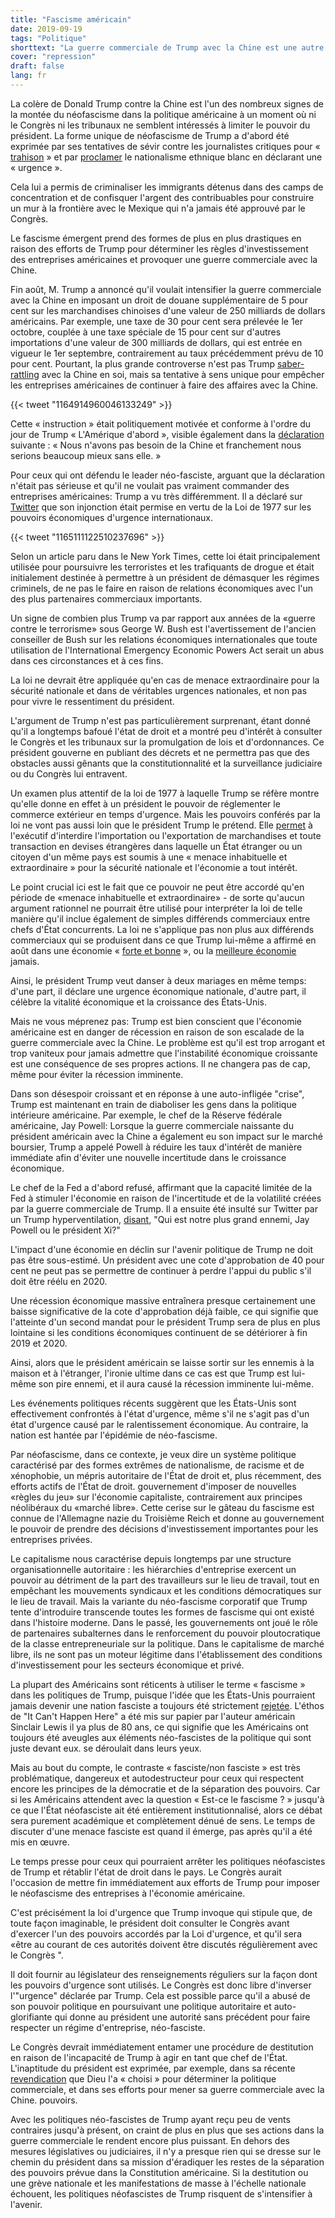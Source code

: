 ```yaml
---
title: "Fascisme américain"
date: 2019-09-19
tags: "Politique"
shorttext: "La guerre commerciale de Trump avec la Chine est une autre étape vers le coup fatal à la démocratie américaine."
cover: "repression"
draft: false
lang: fr
---
```


La colère de Donald Trump contre la Chine est l'un des nombreux signes de la montée du néofascisme dans la politique américaine à un moment où ni le Congrès ni les tribunaux ne semblent intéressés à limiter le pouvoir du président. La forme unique de néofascisme de Trump a d'abord été exprimée par ses tentatives de sévir contre les journalistes critiques pour « [trahison](https://www.nytimes.com/2018/09/07/us/politics/trump-investigation-times-op-ed.html "Trump Wants Attorney General to Investigate Source of Anonymous Times Op-Ed") » et par [proclamer](https://www.nytimes.com/2019/02/15/us/politics/national-emergency-trump.html "Trump Declares a National Emergency, and Provokes a Constitutional Clash") le nationalisme ethnique blanc en déclarant une « urgence ».

Cela lui a permis de criminaliser les immigrants détenus dans des camps de concentration et de confisquer l'argent des contribuables pour construire un mur à la frontière avec le Mexique qui n'a jamais été approuvé par le Congrès.

Le fascisme émergent prend des formes de plus en plus drastiques en raison des efforts de Trump pour déterminer les règles d'investissement des entreprises américaines et provoquer une guerre commerciale avec la Chine.

Fin août, M. Trump a annoncé qu'il voulait intensifier la guerre commerciale avec la Chine en imposant un droit de douane supplémentaire de 5 pour cent sur les marchandises chinoises d'une valeur de 250 milliards de dollars américains. Par exemple, une taxe de 30 pour cent sera prélevée le 1er octobre, couplée à une taxe spéciale de 15 pour cent sur d'autres importations d'une valeur de 300 milliards de dollars, qui est entrée en vigueur le 1er septembre, contrairement au taux précédemment prévu de 10 pour cent. Pourtant, la plus grande controverse n'est pas Trump [saber-rattling](https://www.vox.com/2019/8/24/20830954/trade-war-donald-trump-china-hereby-order-us-companies-tariffs-economic-powers-act-1977 "Trump 'ordered' US companies out of China. Despite claiming otherwise, he can’t do that.") avec la Chine en soi, mais sa tentative à sens unique pour empêcher les entreprises américaines de continuer à faire des affaires avec la Chine.

{{< tweet "1164914960046133249" >}}

Cette « instruction » était politiquement motivée et conforme à l'ordre du jour de Trump « L'Amérique d'abord », visible également dans la [déclaration](https://www.nytimes.com/2019/08/23/business/china-tariffs-trump.html?fbclid=IwAR2GzgRUPUc4bQQeUTGL7pP0OcgFuaD9kqNxnejj7FSFzVy2aGSFaP7zS28 "Trump Says He Will Raise Existing Tariffs on Chinese Goods to 30%") suivante : « Nous n'avons pas besoin de la Chine et franchement nous serions beaucoup mieux sans elle. »

Pour ceux qui ont défendu le leader néo-fasciste, arguant que la déclaration n'était pas sérieuse et qu'il ne voulait pas vraiment commander des entreprises américaines: Trump a vu très différemment. Il a déclaré sur [Twitter](https://www.nytimes.com/2019/08/24/world/europe/trump-g7-summit.html?action=click&module=Top%20Stories&pgtype=Homepage&login=email&auth=login-email "Trump Asserts He Can Force U.S. Companies to Leave China") que son injonction était permise en vertu de la Loi de 1977 sur les pouvoirs économiques d'urgence internationaux.

{{< tweet "1165111122510237696" >}}

Selon un article paru dans le New York Times, cette loi était principalement utilisée pour poursuivre les terroristes et les trafiquants de drogue et était initialement destinée à permettre à un président de démasquer les régimes criminels, de ne pas le faire en raison de relations économiques avec l'un des plus partenaires commerciaux importants.

Un signe de combien plus Trump va par rapport aux années de la «guerre contre le terrorisme» sous George W. Bush est l'avertissement de l'ancien conseiller de Bush sur les relations économiques internationales que toute utilisation de l'International Emergency Economic Powers Act serait un abus dans ces circonstances et à ces fins.

La loi ne devrait être appliquée qu'en cas de menace extraordinaire pour la sécurité nationale et dans de véritables urgences nationales, et non pas pour vivre le ressentiment du président. 

L'argument de Trump n'est pas particulièrement surprenant, étant donné qu'il a longtemps bafoué l'état de droit et a montré peu d'intérêt à consulter le Congrès et les tribunaux sur la promulgation de lois et d'ordonnances. Ce président gouverne en publiant des décrets et ne permettra pas que des obstacles aussi gênants que la constitutionnalité et la surveillance judiciaire ou du Congrès lui entravent.

Un examen plus attentif de la loi de 1977 à laquelle Trump se réfère montre qu'elle donne en effet à un président le pouvoir de réglementer le commerce extérieur en temps d'urgence. Mais les pouvoirs conférés par la loi ne vont pas aussi loin que le président Trump le prétend. Elle [permet](https://www.treasury.gov/resource-center/sanctions/Documents/ieepa.pdf "International Emergency Economic Powers") à l'exécutif d'interdire l'importation ou l'exportation de marchandises et toute transaction en devises étrangères dans laquelle un État étranger ou un citoyen d'un même pays est soumis à une « menace inhabituelle et extraordinaire » pour la sécurité nationale et l'économie a tout intérêt.

Le point crucial ici est le fait que ce pouvoir ne peut être accordé qu'en période de «menace inhabituelle et extraordinaire» - de sorte qu'aucun argument rationnel ne pourrait être utilisé pour interpréter la loi de telle manière qu'il inclue également de simples différends commerciaux entre chefs d'État concurrents. La loi ne s'applique pas non plus aux différends commerciaux qui se produisent dans ce que Trump lui-même a affirmé en août dans une économie « [forte et bonne](https://www.nytimes.com/2019/08/23/us/politics/trump-economy-trade.html "A Gyrating Economy, and Trump’s Volatile Approach to It, Raise Alarms") », ou la [meilleure économie](https://www.forbes.com/sites/yuwahedrickwong/2019/07/19/cheap-credit-and-lack-of-competition-gums-up-the-u-s-economy/#708409cf50c7 "Trump Says U.S. Economy Is 'Best It Has Ever Been,' But Facts Tell A Different Story") jamais.

Ainsi, le président Trump veut danser à deux mariages en même temps: d'une part, il déclare une urgence économique nationale, d'autre part, il célèbre la vitalité économique et la croissance des États-Unis.

Mais ne vous méprenez pas: Trump est bien conscient que l'économie américaine est en danger de récession en raison de son escalade de la guerre commerciale avec la Chine. Le problème est qu'il est trop arrogant et trop vaniteux pour jamais admettre que l'instabilité économique croissante est une conséquence de ses propres actions. Il ne changera pas de cap, même pour éviter la récession imminente.

Dans son désespoir croissant et en réponse à une auto-infligée "crise", Trump est maintenant en train de diaboliser les gens dans la politique intérieure américaine. Par exemple, le chef de la Réserve fédérale américaine, Jay Powell: Lorsque la guerre commerciale naissante du président américain avec la Chine a également eu son impact sur le marché boursier, Trump a appelé Powell à réduire les taux d'intérêt de manière immédiate afin d'éviter une nouvelle incertitude dans le croissance économique.

Le chef de la Fed a d'abord refusé, affirmant que la capacité limitée de la Fed à stimuler l'économie en raison de l'incertitude et de la volatilité créées par la guerre commerciale de Trump. Il a ensuite été insulté sur Twitter par un Trump hyperventilation, [disant](https://www.nytimes.com/2019/08/23/business/powell-fed-interest-rates-trump.html "Powell Highlights Fed’s Limits. Trump Labels Him an 'Enemy'"), "Qui est notre plus grand ennemi, Jay Powell ou le président Xi?"

L'impact d'une économie en déclin sur l'avenir politique de Trump ne doit pas être sous-estimé. Un président avec une cote d'approbation de 40 pour cent ne peut pas se permettre de continuer à perdre l'appui du public s'il doit être réélu en 2020.

Une récession économique massive entraînera presque certainement une baisse significative de la cote d'approbation déjà faible, ce qui signifie que l'atteinte d'un second mandat pour le président Trump sera de plus en plus lointaine si les conditions économiques continuent de se détériorer à fin 2019 et 2020.

Ainsi, alors que le président américain se laisse sortir sur les ennemis à la maison et à l'étranger, l'ironie ultime dans ce cas est que Trump est lui-même son pire ennemi, et il aura causé la récession imminente lui-même.

Les événements politiques récents suggèrent que les États-Unis sont effectivement confrontés à l'état d'urgence, même s'il ne s'agit pas d'un état d'urgence causé par le ralentissement économique. Au contraire, la nation est hantée par l'épidémie de néo-fascisme.

Par néofascisme, dans ce contexte, je veux dire un système politique caractérisé par des formes extrêmes de nationalisme, de racisme et de xénophobie, un mépris autoritaire de l'État de droit et, plus récemment, des efforts actifs de l'État de droit. gouvernement d'imposer de nouvelles «règles du jeu» sur l'économie capitaliste, contrairement aux principes néolibéraux du «marché libre». Cette cerise sur le gâteau du fascisme est connue de l'Allemagne nazie du Troisième Reich et donne au gouvernement le pouvoir de prendre des décisions d'investissement importantes pour les entreprises privées.

Le capitalisme nous caractérise depuis longtemps par une structure organisationnelle autoritaire : les hiérarchies d'entreprise exercent un pouvoir au détriment de la part des travailleurs sur le lieu de travail, tout en empêchant les mouvements syndicaux et les conditions démocratiques sur le lieu de travail. Mais la variante du néo-fascisme corporatif que Trump tente d'introduire transcende toutes les formes de fascisme qui ont existé dans l'histoire moderne. Dans le passé, les gouvernements ont joué le rôle de partenaires subalternes dans le renforcement du pouvoir ploutocratique de la classe entrepreneuriale sur la politique. Dans le capitalisme de marché libre, ils ne sont pas un moteur légitime dans l'établissement des conditions d'investissement pour les secteurs économique et privé.

La plupart des Américains sont réticents à utiliser le terme « fascisme » dans les politiques de Trump, puisque l'idée que les États-Unis pourraient jamais devenir une nation fasciste a toujours été strictement [rejetée](https://www.politico.com/magazine/story/2018/03/01/no-fascism-cant-happen-here-217092 "No, Fascism Can’t Happen Here"). L'éthos de "It Can't Happen Here" a été mis sur papier par l'auteur américain Sinclair Lewis il ya plus de 80 ans, ce qui signifie que les Américains ont toujours été aveugles aux éléments néo-fascistes de la politique qui sont juste devant eux. se déroulait dans leurs yeux.

Mais au bout du compte, le contraste « fasciste/non fasciste » est très problématique, dangereux et autodestructeur pour ceux qui respectent encore les principes de la démocratie et de la séparation des pouvoirs. Car si les Américains attendent avec la question « Est-ce le fascisme ? » jusqu'à ce que l'État néofasciste ait été entièrement institutionnalisé, alors ce débat sera purement académique et complètement dénué de sens. Le temps de discuter d'une menace fasciste est quand il émerge, pas après qu'il a été mis en œuvre.

Le temps presse pour ceux qui pourraient arrêter les politiques néofascistes de Trump et rétablir l'état de droit dans le pays. Le Congrès aurait l'occasion de mettre fin immédiatement aux efforts de Trump pour imposer le néofascisme des entreprises à l'économie américaine.

C'est précisément la loi d'urgence que Trump invoque qui stipule que, de toute façon imaginable, le président doit consulter le Congrès avant d'exercer l'un des pouvoirs accordés par la Loi d'urgence, et qu'il sera «être au courant de ces autorités doivent être discutés régulièrement avec le Congrès ".

Il doit fournir au législateur des renseignements réguliers sur la façon dont les pouvoirs d'urgence sont utilisés. Le Congrès est donc libre d'inverser l'"urgence" déclarée par Trump. Cela est possible parce qu'il a abusé de son pouvoir politique en poursuivant une politique autoritaire et auto-glorifiante qui donne au président une autorité sans précédent pour faire respecter un régime d'entreprise, néo-fasciste.

Le Congrès devrait immédiatement entamer une procédure de destitution en raison de l'incapacité de Trump à agir en tant que chef de l'État. L'inaptitude du président est exprimée, par exemple, dans sa récente [revendication](https://www.apnews.com/1d71ff7857c8493d96082703609749b8 "The 'chosen one'? Trump says never mind") que Dieu l'a « choisi » pour déterminer la politique commerciale, et dans ses efforts pour mener sa guerre commerciale avec la Chine. pouvoirs.

Avec les politiques néo-fascistes de Trump ayant reçu peu de vents contraires jusqu'à présent, on craint de plus en plus que ses actions dans la guerre commerciale le rendent encore plus puissant. En dehors des mesures législatives ou judiciaires, il n'y a presque rien qui se dresse sur le chemin du président dans sa mission d'éradiquer les restes de la séparation des pouvoirs prévue dans la Constitution américaine. Si la destitution ou une grève nationale et les manifestations de masse à l'échelle nationale échouent, les politiques néofascistes de Trump risquent de s'intensifier à l'avenir.
